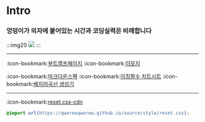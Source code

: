 # Intro

### 엉덩이가 의자에 붙어있는 시간과 코딩실력은 비례합니다

:::img20
![ ](./source/images/qr.png)
:::

---

:icon-bookmark:[부트캠프페이지](https://retype-react-lectrue-c67zllfic-qwerewqwerew.vercel.app)
:icon-bookmark:[이모지](https://mojee.io/emojis/)

:icon-bookmark:[마크다운스펙](https://spec.commonmark.org/0.30/)
:icon-bookmark:[이징함수 치트시트](https://easings.net/ko#)
:icon-bookmark:[베지어곡선 생성기](https://cubic-bezier.com/)

---

:icon-bookmark:[reset.css-cdn](https://qwerewqwerew.github.io/source/style/reset.css)

```css #reset.css
@import url(https://qwerewqwerew.github.io/source/style/reset.css);
```
